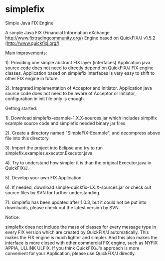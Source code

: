 # simplefix
Simple Java FIX Engine

A simple Java FIX (Financial Information eXchange http://www.fixtradingcommunity.org/) Engine based on QuickFIX/J v1.5.2 (http://www.quickfixj.org/)

Main improvements:

1). Providing one simple abstract FIX layer (interfaces)
Application java source code does not need to directly depend on QuickFIX/J FIX engine classes.
Application based on simplefix interfaces is very easy to shift to other FIX engine in future.

2). Integrated implementation of Acceptor and Initiator.
Application java source code does not need to be aware of Acceptor or Initiator, configuration in init file only is enough.


Getting started:

1). Download simplefix-example-1.X.X-sources.jar which includes simplfix example source code and simplefix needed binary jar files.

2). Create a directory named "SimpleFIX-Example", and decompress above file into this directory.

3). Import the project into Eclipse and try to run simplefix.examples.executor.Executor.java.

4). Try to understand how simpler it is than the original Executor.java in QuickFIX/J.

5). Develop your own FIX Application.

6). If needed, download simple-quickfix-1.X.X-sources.jar or check out source files by SVN for further understanding.

7). simplefix has been updated after 1.0.3, but it could not be put into downloads, please check out the latest version by SVN.


Notice:

simplefix does not include the mass of classes for every message type in every FIX version which are created by QuickFIX/J automatically.
This makes the FIX engine is much lighter and simpler.
And this also makes the interface is more closed with other commercial FIX engine, such as NYFIX APPIA, ULLINK ULFIX.
If you think QuickFIX/J's approach is more convenient for your Application, please use QuickFIX/J directly.
